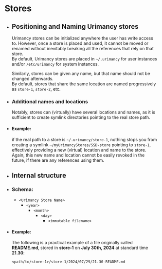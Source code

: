 # Stores
- ## Positioning and Naming Urimancy stores
  
  Urimancy stores can be initialized anywhere the user has write access to. However, once a store is placed and used, it cannot be moved or renamed without inevitably breaking all the references that rely on that store.  
  By default, Urimancy stores are placed in `~/.urimancy` for user instances and/or `/etc/urimancy` for system instances.
  
  Similarly, stores can be given any name, but that name should not be changed afterwards.  
  By default, stores that share the same location are named progressively as `store-1`, `store-2`, etc.
- ### Additional names and locations
  Notably, stores can (virtually) have several locations and names, as it is sufficient to create symlink directories pointing to the real store path.
- #### Example:  
  if the real path to a store is `~/.urimancy/store-1`, nothing stops you from creating a symlink `~/myUrimancyStores/SSD-store` pointing to `store-1`, effectively providing a new (virtual) location and name to the store.  
  Again, this new name and location cannot be easily revoked in the future, if there are any references using them.
- ## Internal structure
- ### Schema:
  
  * `<Urimancy Store Name>`
    * `<year>`
        * `<month>`
            * `<day>`
                * `<immutable filename>`
- #### Example:
  The following is a practical example of a file originally called **README.md**, stored in **store-1** on **July 30th, 2024** at standard time **21.30**:
  
  `<path/to/store-1>/store-1/2024/07/29/21.30-README.md`